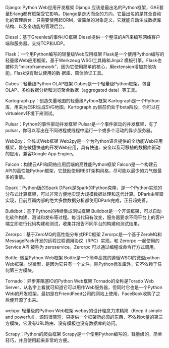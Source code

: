 Django: Python Web应用开发框架
Django 应该是最出名的Python框架，GAE甚至Erlang都有框架受它影响。Django是走大而全的方向，它最出名的是其全自动化的管理后台：只需要使用起ORM，做简单的对象定义，它就能自动生成数据库结构、以及全功能的管理后台。

Diesel：基于Greenlet的事件I/O框架
Diesel提供一个整洁的API来编写网络客户端和服务器。支持TCP和UDP。

Flask：一个用Python编写的轻量级Web应用框架
Flask是一个使用Python编写的轻量级Web应用框架。基于Werkzeug WSGI工具箱和Jinja2
模板引擎。Flask也被称为“microframework”，因为它使用简单的核心，用extension增加其他功能。Flask没有默认使用的数
据库、窗体验证工具。

Cubes：轻量级Python OLAP框架
Cubes是一个轻量级Python框架，包含OLAP、多维数据分析和浏览聚合数据（aggregated data）等工具。

Kartograph.py：创造矢量地图的轻量级Python框架
Kartograph是一个Python库，用来为ESRI生成SVG地图。Kartograph.py目前仍处于beta阶段，你可以在virtualenv环境下来测试。

Pulsar：Python的事件驱动并发框架
Pulsar是一个事件驱动的并发框架，有了pulsar，你可以写出在不同进程或线程中运行一个或多个活动的异步服务器。

Web2py：全栈式Web框架
Web2py是一个为Python语言提供的全功能Web应用框架，旨在敏捷快速的开发Web应用，具有快速、安全以及可移植的数据库驱动的应用，兼容Google App Engine。

Falcon：构建云API和网络应用后端的高性能Python框架
Falcon是一个构建云API的高性能Python框架，它鼓励使用REST架构风格，尽可能以最少的力气做最多的事情。

Dpark：Python版的Spark
DPark是Spark的Python克隆，是一个Python实现的分布式计算框架，可以非常方便地实现大规模数据处理和迭代计算。DPark由豆瓣实现，目前豆瓣内部的绝大多数数据分析都使用DPark完成，正日趋完善。

Buildbot：基于Python的持续集成测试框架
Buildbot是一个开源框架，可以自动化软件构建、测试和发布等过程。每当代码有改变，服务器要求不同平台上的客户端立即进行代码构建和测试，收集并报告不同平台的构建和测试结果。

Zerorpc：基于ZeroMQ的高性能分布式RPC框架
Zerorpc是一个基于ZeroMQ和MessagePack开发的远程过程调用协议（RPC）实现。和 Zerorpc 一起使用的 Service API 被称为 zeroservice。Zerorpc 可以通过编程或命令行方式调用。

Bottle: 微型Python Web框架
Bottle是一个简单高效的遵循WSGI的微型python Web框架。说微型，是因为它只有一个文件，除Python标准库外，它不依赖于任何第三方模块。

Tornado：异步非阻塞IO的Python Web框架
Tornado的全称是Torado Web Server，从名字上看就可知道它可以用作Web服务器，但同时它也是一个Python Web的开发框架。最初是在FriendFeed公司的网站上使用，FaceBook收购了之后便开源了出来。

webpy: 轻量级的Python Web框架
webpy的设计理念力求精简（Keep it simple and powerful），源码很简短，只提供一个框架所必须的东西，不依赖大量的第三方模块，它没有URL路由、没有模板也没有数据库的访问。

Scrapy：Python的爬虫框架
Scrapy是一个使用Python编写的，轻量级的，简单轻巧，并且使用起来非常的方便。
